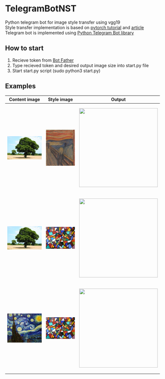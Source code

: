# TelegramBotNST
Python telegram bot for image style transfer using vgg19
<br/>Style transfer implementation is based on 
      [pytorch tutorial](https://pytorch.org/tutorials/advanced/neural_style_tutorial.html) and 
      [article](https://arxiv.org/abs/1508.06576)
<br/>Telegram bot is implemented using [Python Telegram Bot library](https://github.com/python-telegram-bot/python-telegram-bot)
## How to start
1) Recieve token from [Bot Father](https://t.me/botfather)
2) Type recieved token and desired output image size into start.py file
3) Start start.py script (sudo python3 start.py)
## Examples
<center>
      
|Content image|Style image|Output|
|---|---|---|
|<p align="center">![](https://github.com/addward/TelegramBotNST/blob/master/Examples/oak_in.jpg)</p>|<p align="center">![](https://github.com/addward/TelegramBotNST/blob/master/Examples/munk.jpg)</p>|<p align="center"><img src="https://github.com/addward/TelegramBotNST/blob/master/Examples/oak_munk.gif" width="256" height="256"/></p>|
|<p align="center">![](https://github.com/addward/TelegramBotNST/blob/master/Examples/oak_in.jpg)</p>|<p align="center">![](https://github.com/addward/TelegramBotNST/blob/master/Examples/mozaic.jpg)</p>|<p align="center"><img src="https://github.com/addward/TelegramBotNST/blob/master/Examples/oak_out.gif" width="256" height="256"/></p>|
|<p align="center">![](https://github.com/addward/TelegramBotNST/blob/master/Examples/van_gogh_in.jpg)</p>|<p align="center">![](https://github.com/addward/TelegramBotNST/blob/master/Examples/mozaic.jpg)</p>|<p align="center"><img src="https://github.com/addward/TelegramBotNST/blob/master/Examples/van_gogh_out.gif" width="256" height="256"/></p>|

</center>